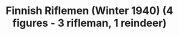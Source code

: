 ---
layout: product
title: "Finnish Riflemen (Winter 1940) (4 figures - 3 rifleman, 1 reindeer)  "
price: "TBA" 
desc: "N/A"
img_path: "/assets/img/ICM 35566.webp"
brand: "N/A"
available: false
special_offer: false
new: false
soon: false
cat: "010000"
subcat: "013600"
subsubcat: "0N/A"
sifra: "ICM 35566"
popular: false
---